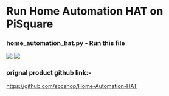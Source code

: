 # Run Home Automation HAT on PiSquare 

### home_automation_hat.py - Run this file

<img src = "https://github.com/sbcshop/PiSquare/blob/main/Run%20raspberry%20HAT's%20on%20PiSquare/images/img10.jpg" />
<img src = "https://github.com/sbcshop/PiSquare/blob/main/Run%20raspberry%20HAT's%20on%20PiSquare/images/img11.jpg" />

### orignal product github link:-
https://github.com/sbcshop/Home-Automation-HAT
